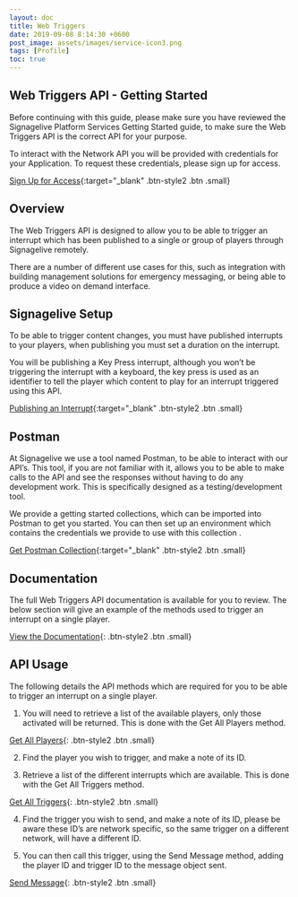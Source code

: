```yaml
---
layout: doc
title: Web Triggers
date: 2019-09-08 8:14:30 +0600
post_image: assets/images/service-icon3.png
tags: [Profile]
toc: true
---
```

## Web Triggers API - Getting Started

Before continuing with this guide, please make sure you have reviewed the Signagelive Platform Services Getting Started guide, to make sure the Web Triggers API is the correct API for your purpose.

To interact with the Network API you will be provided with credentials for your Application. To request these credentials, please sign up for access.

[Sign Up for Access](https://build.signagelive.com/sign-up){:target="_blank" .btn-style2 .btn .small}

## Overview

The Web Triggers API is designed to allow you to be able to trigger an interrupt which has been published to a single or group of players through Signagelive remotely.

There are a number of different use cases for this, such as integration with building management solutions for emergency messaging, or being able to produce a video on demand interface.

## Signagelive Setup

To be able to trigger content changes, you must have published interrupts to your players, when publishing you must set a duration on the interrupt.

You will be publishing a Key Press interrupt, although you won’t be triggering the interrupt with a keyboard, the key press is used as an identifier to tell the player which content to play for an interrupt triggered using this API.

[Publishing an Interrupt](https://support.signagelive.com/hc/en-us/articles/115003459152){:target="_blank" .btn-style2 .btn .small}

## Postman

At Signagelive we use a tool named Postman, to be able to interact with our API’s. This tool, if you are not familiar with it, allows you to be able to make calls to the API and see the responses without having to do any development work. This is specifically designed as a testing/development tool.

We provide a getting started collections, which can be imported into Postman to get you started. You can then set up an environment which contains the credentials we provide to use with this collection .

[Get Postman Collection](https://drive.google.com/file/d/1i3zapTXPtQ17XJqVNP0RfoC05X0t0Gsb/view?usp=sharing){:target="_blank" .btn-style2 .btn .small}

## Documentation

The full Web Triggers API documentation is available for you to review. The below section will give an example of the methods used to trigger an interrupt on a single player.

[View the Documentation](/api/web-triggers){: .btn-style2 .btn .small}

## API Usage

The following details the API methods which are required for you to be able to trigger an interrupt on a single player.

1. You will need to retrieve a list of the available players, only those activated will be returned. This is done with the Get All Players method.

[Get All Players](/api/web-triggers#players-2){: .btn-style2 .btn .small}

2. Find the player you wish to trigger, and make a note of its ID.

3. Retrieve a list of the different interrupts which are available. This is done with the Get All Triggers method.

[Get All Triggers](/api/web-triggers#triggers-2){: .btn-style2 .btn .small}

4. Find the trigger you wish to send, and make a note of its ID, please be aware these ID’s are network specific, so the same trigger on a different network, will have a different ID.

5. You can then call this trigger, using the Send Message method, adding the player ID and trigger ID to the message object sent.

[Send Message](/api/web-triggers#messages-2){: .btn-style2 .btn .small}